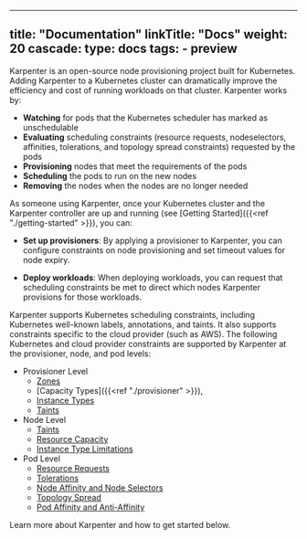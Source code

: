 
---
title: "Documentation"
linkTitle: "Docs"
weight: 20
cascade:
  type: docs
  tags:
    - preview
---
Karpenter is an open-source node provisioning project built for Kubernetes.
Adding Karpenter to a Kubernetes cluster can dramatically improve the efficiency and cost of running workloads on that cluster.
Karpenter works by:

* **Watching** for pods that the Kubernetes scheduler has marked as unschedulable
* **Evaluating** scheduling constraints (resource requests, nodeselectors, affinities, tolerations, and topology spread constraints) requested by the pods
* **Provisioning** nodes that meet the requirements of the pods
* **Scheduling** the pods to run on the new nodes
* **Removing** the nodes when the nodes are no longer needed

As someone using Karpenter, once your Kubernetes cluster and the Karpenter controller are up and running (see [Getting Started]({{<ref "./getting-started" >}}), you can:

* **Set up provisioners**: By applying a provisioner to Karpenter, you can configure constraints on node provisioning and set timeout values for node expiry.

* **Deploy workloads**: When deploying workloads, you can request that scheduling constraints be met to direct which nodes Karpenter provisions for those workloads.

Karpenter supports Kubernetes scheduling constraints, including Kubernetes well-known labels, annotations, and taints.
It also supports constraints specific to the cloud provider (such as AWS).
The following Kubernetes and cloud provider constraints are supported by Karpenter at the provisioner, node, and pod levels:

* Provisioner Level
  - [Zones](https://kubernetes.io/docs/reference/labels-annotations-taints/#topologykubernetesiozone)
  - [Capacity Types]({{<ref "./provisioner" >}}),
  - [Instance Types](https://kubernetes.io/docs/reference/labels-annotations-taints/#nodekubernetesioinstance-type)
  - [Taints](https://kubernetes.io/docs/concepts/scheduling-eviction/taint-and-toleration/)
* Node Level
  - [Taints](https://kubernetes.io/docs/concepts/scheduling-eviction/taint-and-toleration/)
  - [Resource Capacity](https://kubernetes.io/docs/concepts/configuration/manage-resources-containers/#resource-units-in-kubernetes)
  - [Instance Type Limitations](https://kubernetes.io/docs/reference/labels-annotations-taints/#nodekubernetesioinstance-type)
* Pod Level
  - [Resource Requests](https://kubernetes.io/docs/concepts/configuration/manage-resources-containers/#example-1)
  - [Tolerations](https://kubernetes.io/docs/concepts/scheduling-eviction/taint-and-toleration/)
  - [Node Affinity and Node Selectors](https://kubernetes.io/docs/concepts/scheduling-eviction/assign-pod-node/)
  - [Topology Spread](https://kubernetes.io/docs/concepts/workloads/pods/pod-topology-spread-constraints/)
  - [Pod Affinity and Anti-Affinity](https://kubernetes.io/docs/concepts/scheduling-eviction/assign-pod-node/#inter-pod-affinity-and-anti-affinity)

Learn more about Karpenter and how to get started below.
